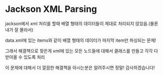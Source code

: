 # Jackson XML Parsing

jackson에서 xml 처리를 할때 배열 형태의 데이터들이 제대로 처리되지 않았음.(물론 내가 잘 몰라서)  

data.xml에 있는 items와 같이 배열 형태의 데이터가 마지막 item만 파싱되는 문제!

그래서 해결책으로 찾은게 xml에 있는 모든 노드들에 대해서 클래스를 만들고 각각 다 받아올 수 있도록 처리

이 문제에 대해서 더 깔끔한 해결책을 아시는분은 알려주시면 정말! 감사하겠습니다!

